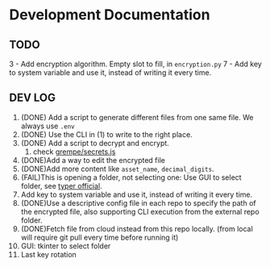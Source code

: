 # Development Documentation

## TODO

3 - Add encryption algorithm. Empty slot to fill, in `encryption.py`
7 - Add key to system variable and use it, instead of writing it every time.

## DEV LOG

1. (DONE) Add a script to generate different files from one same file. We always use `.env`
2. (DONE) Use the CLI in (1) to write to the right place.
3. (DONE) Add a script to decrypt and encrypt.
   1. check [grempe/secrets.js](https://github.com/grempe/secrets.js)
4. (DONE)Add a way to edit the encrypted file
5. (DONE)Add more content like `asset_name`, `decimal_digits`.
6. (FAIL)This is opening a folder, not selecting one: Use GUI to select folder, see [typer official](https://typer.tiangolo.com/tutorial/launch/#locating-a-file).
7. Add key to system variable and use it, instead of writing it every time.
8. (DONE)Use a descriptive config file in each repo to specify the path of the encrypted file, also supporting CLI execution from the external repo folder.
9. (DONE)Fetch file from cloud instead from this repo locally. (from local will require git pull every time before running it)
10. GUI: tkinter to select folder
11. Last key rotation
